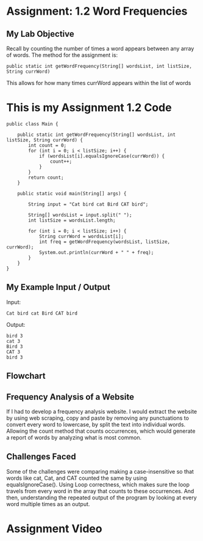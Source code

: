 
# Assignment: 1.2 Word Frequencies

## My Lab Objective
Recall by counting the number of times a word appears between any array of words. The method for the assignment is:

``` public static int getWordFrequency(String[] wordsList, int listSize, String currWord) ```

This allows for how many times currWord appears within the list of words

# This is my Assignment 1.2 Code
```
public class Main {

    public static int getWordFrequency(String[] wordsList, int listSize, String currWord) {
        int count = 0;
        for (int i = 0; i < listSize; i++) {
            if (wordsList[i].equalsIgnoreCase(currWord)) {
                count++;
            }
        }
        return count;
    }

    public static void main(String[] args) {

        String input = "Cat bird cat Bird CAT bird";

        String[] wordsList = input.split(" ");
        int listSize = wordsList.length;

        for (int i = 0; i < listSize; i++) {
            String currWord = wordsList[i];
            int freq = getWordFrequency(wordsList, listSize, currWord);
            System.out.println(currWord + " " + freq);
        }
    }
}
```
## My Example Input / Output

Input:

``` Cat bird cat Bird CAT bird ```


Output:

``` Cat 3
bird 3
cat 3
Bird 3
CAT 3
bird 3
```

## Flowchart


## Frequency Analysis of a Website

If I had to develop a frequency analysis website. I would extract the website by using web scraping, copy and paste by removing any punctuations to convert every word to lowercase, by split the text into individual words. Allowing the count method that counts occurrences, which would generate a report of words by analyzing what is most common.

## Challenges Faced

Some of the challenges were comparing making a case-insensitive so that words like cat, Cat, and CAT counted the same by using equalsIgnoreCase(). Using Loop correctness, which makes sure the loop travels from every word in the array that counts to these occurrences. And then, understanding the repeated output of the program by looking at every word multiple times as an output.

# Assignment Video

